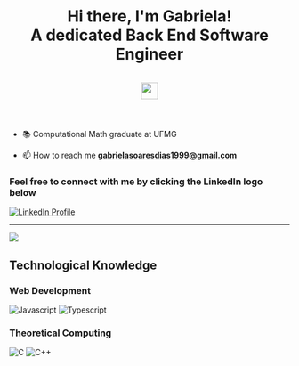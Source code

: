 <h1 align="center">
    Hi there, I'm Gabriela! <br/> A dedicated Back End Software Engineer <br/><br/>
    <img src="https://raw.githubusercontent.com/MartinHeinz/MartinHeinz/master/wave.gif" width="30px">
    <br/><br/>
</h1>

<!-- - 💼 I’m currently working on [Exit83](https://exit83.com) -->

- 📚 Computational Math graduate at UFMG

- 📫 How to reach me **gabrielasoaresdias1999@gmail.com**

<h3 align="left">Feel free to connect with me by clicking the LinkedIn logo below</h3>

<p align="left">
  <a href="https://www.linkedin.com/in/gabriela-soares-dias-de-almeida-07b2271a3/" target="blank"> 
    <img align="center" src="https://img.shields.io/badge/LinkedIn-0077B5?style=for-the-badge&logo=linkedin&logoColor=white" alt="LinkedIn Profile" />
  </a>
</p>

<hr />

<p align="left">
    <img align="center" src="https://github-readme-stats.vercel.app/api/top-langs/?username=gabriela-sda&hide_langs_below=1&theme=radical&layout=compact" />
</p>

<h2 align="left">Technological Knowledge</h2>

<h3 align="left">Web Development</h3>

![Javascript](https://img.shields.io/badge/JavaScript-F7DF1E?style=for-the-badge&logo=javascript&logoColor=black)
![Typescript](https://img.shields.io/badge/TypeScript-007ACC?style=for-the-badge&logo=typescript&logoColor=white)
<!-- ![React](https://img.shields.io/badge/React-20232A?style=for-the-badge&logo=react&logoColor=61DAFB) 
![Html](https://img.shields.io/badge/HTML5-E34F26?style=for-the-badge&logo=html5&logoColor=white)
![Css](https://img.shields.io/badge/CSS3-1572B6?style=for-the-badge&logo=css3&logoColor=white) -->

<h3 align="left">Theoretical Computing</h3>

![C](https://img.shields.io/badge/C-00599C?style=for-the-badge&logo=c&logoColor=white)
![C++](https://img.shields.io/badge/C%2B%2B-00599C?style=for-the-badge&logo=c%2B%2B&logoColor=white)
